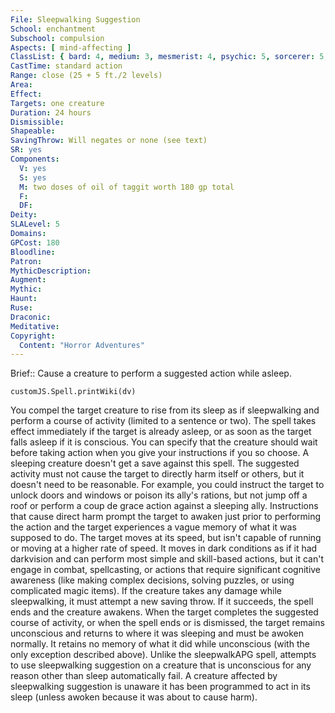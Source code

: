 ```yaml
---
File: Sleepwalking Suggestion
School: enchantment
Subschool: compulsion
Aspects: [ mind-affecting ]
ClassList: { bard: 4, medium: 3, mesmerist: 4, psychic: 5, sorcerer: 5, wizard: 5, witch: 5 }
CastTime: standard action
Range: close (25 + 5 ft./2 levels)
Area: 
Effect: 
Targets: one creature
Duration: 24 hours
Dismissible: 
Shapeable: 
SavingThrow: Will negates or none (see text)
SR: yes
Components:
  V: yes
  S: yes
  M: two doses of oil of taggit worth 180 gp total
  F: 
  DF: 
Deity: 
SLALevel: 5
Domains: 
GPCost: 180
Bloodline: 
Patron: 
MythicDescription: 
Augment: 
Mythic: 
Haunt: 
Ruse: 
Draconic: 
Meditative: 
Copyright:
  Content: "Horror Adventures"
---
```

Brief:: Cause a creature to perform a suggested action while asleep.

```dataviewjs
customJS.Spell.printWiki(dv)
```

You compel the target creature to rise from its sleep as if sleepwalking and perform a course of activity (limited to a sentence or two). The spell takes effect immediately if the target is already asleep, or as soon as the target falls asleep if it is conscious. You can specify that the creature should wait before taking action when you give your instructions if you so choose. A sleeping creature doesn't get a save against this spell. The suggested activity must not cause the target to directly harm itself or others, but it doesn't need to be reasonable. For example, you could instruct the target to unlock doors and windows or poison its ally's rations, but not jump off a roof or perform a coup de grace action against a sleeping ally. Instructions that cause direct harm prompt the target to awaken just prior to performing the action and the target experiences a vague memory of what it was supposed to do.  The target moves at its speed, but isn't capable of running or moving at a higher rate of speed. It moves in dark conditions as if it had darkvision and can perform most simple and skill-based actions, but it can't engage in combat, spellcasting, or actions that require significant cognitive awareness (like making complex decisions, solving puzzles, or using complicated magic items). If the creature takes any damage while sleepwalking, it must attempt a new saving throw. If it succeeds, the spell ends and the creature awakens. When the target completes the suggested course of activity, or when the spell ends or is dismissed, the target remains unconscious and returns to where it was sleeping and must be awoken normally. It retains no memory of what it did while unconscious (with the only exception described above).  Unlike the sleepwalkAPG spell, attempts to use sleepwalking suggestion on a creature that is unconscious for any reason other than sleep automatically fail. A creature affected by sleepwalking suggestion is unaware it has been programmed to act in its sleep (unless awoken because it was about to cause harm).
